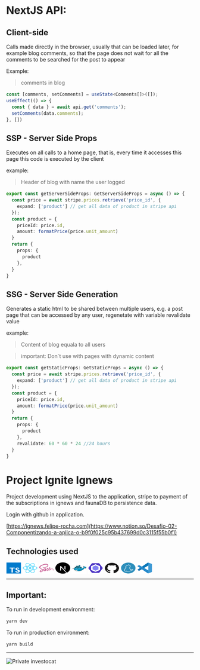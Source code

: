 
# NextJS API:

## Client-side
Calls made directly in the browser, usually that can be loaded later, for example blog comments, so that the page does not wait for all the comments to be searched for the post to appear

Example: 
> comments in blog

```typescript
const [comments, setComments] = useState<Comments[]>([]);
useEffect(() => {
  const { data } = await api.get('comments');
  setComments(data.comments);
}, [])
```

## SSP - Server Side Props
Executes on all calls to a home page, that is, every time it accesses this page this code is executed by the client

example:
> Header of blog with name the user logged

```typescript
export const getServerSideProps: GetServerSideProps = async () => {
  const price = await stripe.prices.retrieve('price_id', {
    expand: ['product'] // get all data of product in stripe api
  });
  const product = {
    priceId: price.id,
    amount: formatPrice(price.unit_amount)
  }
  return {
    props: {
      product
    },
  }
}
```

## SSG - Server Side Generation
Generates a static html to be shared between multiple users, e.g. a post page that can be accessed by any user, regenetate with variable revalidate value

example:
> Content of blog equala to all users

> important:  Don`t use with pages with dynamic content

```typescript
export const getStaticProps: GetStaticProps = async () => {
  const price = await stripe.prices.retrieve('price_id', {
    expand: ['product'] // get all data of product in stripe api
  });
  const product = {
    priceId: price.id,
    amount: formatPrice(price.unit_amount)
  }
  return {
    props: {
      product
    },
    revalidate: 60 * 60 * 24 //24 hours
  }
}
```
# Project Ignite Ignews

Project development using NextJS to the application, stripe to payment of the subscriptions in ignews and faunaDB to persistence data.

Login with github in application.

[https://ignews.felipe-rocha.com](https://www.notion.so/Desafio-02-Componentizando-a-aplica-o-b9f0f025c95b437699d0c3115f55b0f1)


## Technologies used
<div style="display:inline-block">
<img align="center" alt="Typescript" height="30" width="40" src="https://raw.githubusercontent.com/devicons/devicon/master/icons/typescript/typescript-original.svg">
<img align="center" alt="React" height="30" width="40" src="https://raw.githubusercontent.com/devicons/devicon/master/icons/react/react-original.svg">
<img align="center" alt="SASS" height="30" width="40" src="https://raw.githubusercontent.com/devicons/devicon/master/icons/sass/sass-original.svg">
<img align="center" alt="NextJS" height="30" width="40" src="https://raw.githubusercontent.com/devicons/devicon/master/icons/nextjs/nextjs-original.svg">
<img align="center" alt="Docker" height="30" width="40" src="https://raw.githubusercontent.com/devicons/devicon/master/icons/docker/docker-original.svg">
<img align="center" alt="Eslint" height="30" width="40" src="https://raw.githubusercontent.com/devicons/devicon/master/icons/eslint/eslint-original.svg">
<img align="center" alt="Github" height="30" width="40" src="https://raw.githubusercontent.com/devicons/devicon/master/icons/github/github-original.svg">
<img align="center" alt="Yarn" height="30" width="40" src="https://raw.githubusercontent.com/devicons/devicon/master/icons/yarn/yarn-original.svg">
<img align="center" alt="Vscode" height="30" width="40" src="https://raw.githubusercontent.com/devicons/devicon/master/icons/vscode/vscode-original.svg">
</div>

---

## Important:

To run in development environment:
```zsh
yarn dev
```

To run in production environment:
```zsh
yarn build
```

---

![Private investocat](https://octodex.github.com/images/privateinvestocat.jpg)